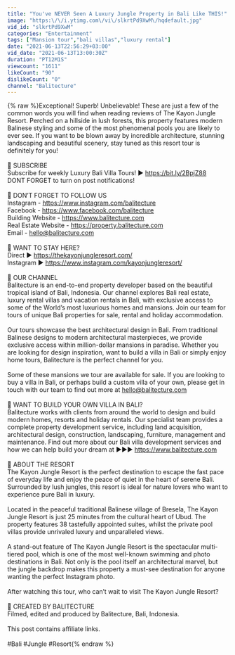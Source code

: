 ```yaml
---
title: "You've NEVER Seen A Luxury Jungle Property in Bali Like THIS!"
image: "https:\/\/i.ytimg.com\/vi\/slkrtPd9XwM\/hqdefault.jpg"
vid_id: "slkrtPd9XwM"
categories: "Entertainment"
tags: ["Mansion tour","bali villas","luxury rental"]
date: "2021-06-13T22:56:29+03:00"
vid_date: "2021-06-13T13:00:30Z"
duration: "PT12M1S"
viewcount: "1611"
likeCount: "90"
dislikeCount: "0"
channel: "Balitecture"
---
```

{% raw %}Exceptional! Superb! Unbelievable! These are just a few of the common words you will find when reading reviews of The Kayon Jungle Resort. Perched on a hillside in lush forests, this property features modern Balinese styling and some of the most phenomenal pools you are likely to ever see. If you want to be blown away by incredible architecture, stunning landscaping and beautiful scenery, stay tuned as this resort tour is definitely for you!<br /><br />🔔 SUBSCRIBE<br />Subscribe for weekly Luxury Bali Villa Tours! ► <a rel="nofollow" target="blank" href="https://bit.ly/2BpjZ88">https://bit.ly/2BpjZ88</a> <br />DONT FORGET to turn on post notifications!<br /><br />📲 DON’T FORGET TO FOLLOW US <br />Instagram - <a rel="nofollow" target="blank" href="https://www.instagram.com/balitecture">https://www.instagram.com/balitecture</a><br />Facebook - <a rel="nofollow" target="blank" href="https://www.facebook.com/balitecture">https://www.facebook.com/balitecture</a><br />Building Website - <a rel="nofollow" target="blank" href="https://www.balitecture.com">https://www.balitecture.com</a><br />Real Estate Website - <a rel="nofollow" target="blank" href="https://property.balitecture.com">https://property.balitecture.com</a><br />Email - hello@balitecture.com <br /><br />🛌 WANT TO STAY HERE? <br />Direct ► <a rel="nofollow" target="blank" href="https://thekayonjungleresort.com/">https://thekayonjungleresort.com/</a><br />Instagram ► <a rel="nofollow" target="blank" href="https://www.instagram.com/kayonjungleresort/">https://www.instagram.com/kayonjungleresort/</a> <br /><br />🌴 OUR CHANNEL<br />Balitecture is an end-to-end property developer based on the beautiful tropical island of Bali, Indonesia. Our channel explores Bali real estate, luxury rental villas and vacation rentals in Bali, with exclusive access to some of the World’s most luxurious homes and mansions. Join our team for tours of unique Bali properties for sale, rental and holiday accommodation. <br /><br />Our tours showcase the best architectural design in Bali. From traditional Balinese designs to modern architectural masterpieces, we provide exclusive access within million-dollar mansions in paradise. Whether you are looking for design inspiration, want to build a villa in Bali or simply enjoy home tours, Balitecture is the perfect channel for you.<br /><br />Some of these mansions we tour are available for sale. If you are looking to buy a villa in Bali, or perhaps build a custom villa of your own, please get in touch with our team to find out more at hello@balitecture.com<br /><br />🏡 WANT TO BUILD YOUR OWN VILLA IN BALI? <br />Balitecture works with clients from around the world to design and build modern homes, resorts and holiday rentals. Our specialist team provides a complete property development service, including land acquisition, architectural design, construction, landscaping, furniture, management and maintenance. Find out more about our Bali villa development services and how we can help build your dream at ►►► <a rel="nofollow" target="blank" href="https://www.balitecture.com">https://www.balitecture.com</a><br /><br />🌴 ABOUT THE RESORT <br />The Kayon Jungle Resort is the perfect destination to escape the fast pace of everyday life and enjoy the peace of quiet in the heart of serene Bali. Surrounded by lush jungles, this resort is ideal for nature lovers who want to experience pure Bali in luxury.<br /><br />Located in the peaceful traditional Balinese village of Bresela, The Kayon Jungle Resort is just 25 minutes from the cultural heart of Ubud. The property features 38 tastefully appointed suites, whilst the private pool villas provide unrivaled luxury and unparalleled views.<br /><br />A stand-out feature of The Kayon Jungle Resort is the spectacular multi-tiered pool, which is one of the most well-known swimming and photo destinations in Bali. Not only is the pool itself an architectural marvel, but the jungle backdrop makes this property a must-see destination for anyone wanting the perfect Instagram photo.<br /><br />After watching this tour, who can’t wait to visit The Kayon Jungle Resort?<br /><br />🌴 CREATED BY BALITECTURE<br />Filmed, edited and produced by Balitecture, Bali, Indonesia.<br /><br />This post contains affiliate links.<br /><br />#Bali #Jungle #Resort{% endraw %}
